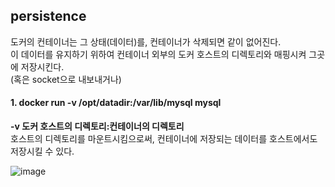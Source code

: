 

## persistence  

도커의 컨테이너는 그 상태(데이터)를, 컨테이너가 삭제되면 같이 없어진다.  
이 데이터를 유지하기 위하여 컨테이너 외부의 도커 호스트의 디렉토리와 매핑시켜 그곳에 저장시킨다.  
(혹은 socket으로 내보내거나)  

#### 1. docker run -v /opt/datadir:/var/lib/mysql mysql  

**-v 도커 호스트의 디렉토리:컨테이너의 디렉토리**  
호스트의 디렉토리를 마운트시킴으로써, 컨테이너에 저장되는 데이터를 호스트에서도 저장시킬 수 있다.  


![image](https://user-images.githubusercontent.com/62331555/80017513-a9eb5f80-850f-11ea-85d3-0a3c48dd5a87.png)  



